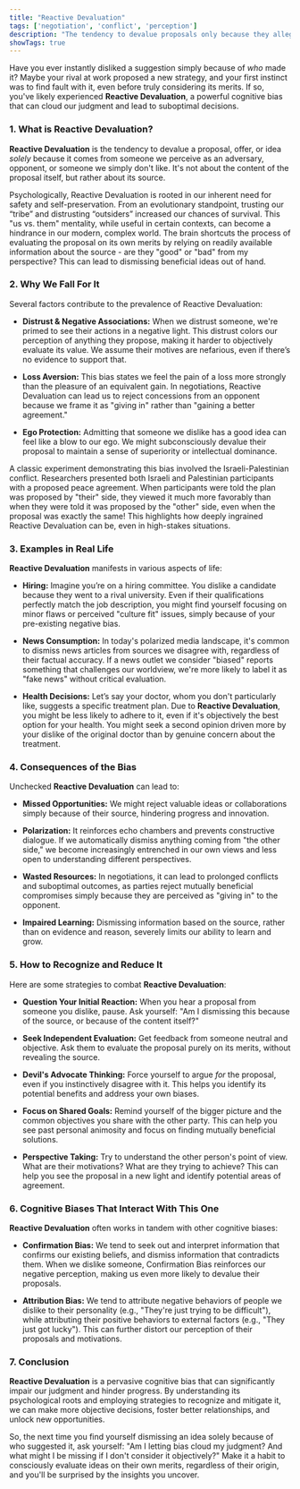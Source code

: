 ```yaml
---
title: "Reactive Devaluation"
tags: ['negotiation', 'conflict', 'perception']
description: "The tendency to devalue proposals only because they allegedly originate from an antagonist."
showTags: true
---
```



Have you ever instantly disliked a suggestion simply because of *who* made it? Maybe your rival at work proposed a new strategy, and your first instinct was to find fault with it, even before truly considering its merits. If so, you've likely experienced **Reactive Devaluation**, a powerful cognitive bias that can cloud our judgment and lead to suboptimal decisions.

### 1. What is Reactive Devaluation?

**Reactive Devaluation** is the tendency to devalue a proposal, offer, or idea *solely* because it comes from someone we perceive as an adversary, opponent, or someone we simply don't like. It's not about the content of the proposal itself, but rather about its source.

Psychologically, Reactive Devaluation is rooted in our inherent need for safety and self-preservation. From an evolutionary standpoint, trusting our “tribe” and distrusting “outsiders” increased our chances of survival. This "us vs. them" mentality, while useful in certain contexts, can become a hindrance in our modern, complex world. The brain shortcuts the process of evaluating the proposal on its own merits by relying on readily available information about the source - are they "good" or "bad" from my perspective? This can lead to dismissing beneficial ideas out of hand.

### 2. Why We Fall For It

Several factors contribute to the prevalence of Reactive Devaluation:

*   **Distrust & Negative Associations:** When we distrust someone, we're primed to see their actions in a negative light. This distrust colors our perception of anything they propose, making it harder to objectively evaluate its value. We assume their motives are nefarious, even if there’s no evidence to support that.

*   **Loss Aversion:** This bias states we feel the pain of a loss more strongly than the pleasure of an equivalent gain. In negotiations, Reactive Devaluation can lead us to reject concessions from an opponent because we frame it as "giving in" rather than "gaining a better agreement."

*   **Ego Protection:** Admitting that someone we dislike has a good idea can feel like a blow to our ego. We might subconsciously devalue their proposal to maintain a sense of superiority or intellectual dominance.

A classic experiment demonstrating this bias involved the Israeli-Palestinian conflict. Researchers presented both Israeli and Palestinian participants with a proposed peace agreement. When participants were told the plan was proposed by "their" side, they viewed it much more favorably than when they were told it was proposed by the "other" side, even when the proposal was exactly the same! This highlights how deeply ingrained Reactive Devaluation can be, even in high-stakes situations.

### 3. Examples in Real Life

**Reactive Devaluation** manifests in various aspects of life:

*   **Hiring:** Imagine you’re on a hiring committee. You dislike a candidate because they went to a rival university. Even if their qualifications perfectly match the job description, you might find yourself focusing on minor flaws or perceived "culture fit" issues, simply because of your pre-existing negative bias.

*   **News Consumption:** In today's polarized media landscape, it's common to dismiss news articles from sources we disagree with, regardless of their factual accuracy. If a news outlet we consider "biased" reports something that challenges our worldview, we're more likely to label it as "fake news" without critical evaluation.

*   **Health Decisions:** Let’s say your doctor, whom you don't particularly like, suggests a specific treatment plan. Due to **Reactive Devaluation**, you might be less likely to adhere to it, even if it's objectively the best option for your health. You might seek a second opinion driven more by your dislike of the original doctor than by genuine concern about the treatment.

### 4. Consequences of the Bias

Unchecked **Reactive Devaluation** can lead to:

*   **Missed Opportunities:** We might reject valuable ideas or collaborations simply because of their source, hindering progress and innovation.

*   **Polarization:** It reinforces echo chambers and prevents constructive dialogue. If we automatically dismiss anything coming from "the other side," we become increasingly entrenched in our own views and less open to understanding different perspectives.

*   **Wasted Resources:** In negotiations, it can lead to prolonged conflicts and suboptimal outcomes, as parties reject mutually beneficial compromises simply because they are perceived as "giving in" to the opponent.

*   **Impaired Learning:** Dismissing information based on the source, rather than on evidence and reason, severely limits our ability to learn and grow.

### 5. How to Recognize and Reduce It

Here are some strategies to combat **Reactive Devaluation**:

*   **Question Your Initial Reaction:** When you hear a proposal from someone you dislike, pause. Ask yourself: "Am I dismissing this because of the source, or because of the content itself?"

*   **Seek Independent Evaluation:** Get feedback from someone neutral and objective. Ask them to evaluate the proposal purely on its merits, without revealing the source.

*   **Devil's Advocate Thinking:** Force yourself to argue *for* the proposal, even if you instinctively disagree with it. This helps you identify its potential benefits and address your own biases.

*   **Focus on Shared Goals:** Remind yourself of the bigger picture and the common objectives you share with the other party. This can help you see past personal animosity and focus on finding mutually beneficial solutions.

*   **Perspective Taking:** Try to understand the other person's point of view. What are their motivations? What are they trying to achieve? This can help you see the proposal in a new light and identify potential areas of agreement.

### 6. Cognitive Biases That Interact With This One

**Reactive Devaluation** often works in tandem with other cognitive biases:

*   **Confirmation Bias:** We tend to seek out and interpret information that confirms our existing beliefs, and dismiss information that contradicts them. When we dislike someone, Confirmation Bias reinforces our negative perception, making us even more likely to devalue their proposals.

*   **Attribution Bias:** We tend to attribute negative behaviors of people we dislike to their personality (e.g., "They're just trying to be difficult"), while attributing their positive behaviors to external factors (e.g., "They just got lucky"). This can further distort our perception of their proposals and motivations.

### 7. Conclusion

**Reactive Devaluation** is a pervasive cognitive bias that can significantly impair our judgment and hinder progress. By understanding its psychological roots and employing strategies to recognize and mitigate it, we can make more objective decisions, foster better relationships, and unlock new opportunities.

So, the next time you find yourself dismissing an idea solely because of who suggested it, ask yourself: "Am I letting bias cloud my judgment? And what might I be missing if I don't consider it objectively?" Make it a habit to consciously evaluate ideas on their own merits, regardless of their origin, and you'll be surprised by the insights you uncover.

